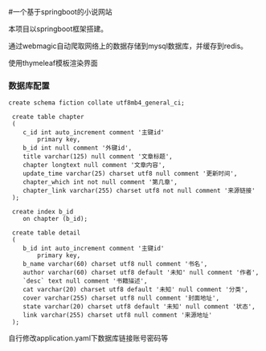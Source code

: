 #一个基于springboot的小说网站

本项目以springboot框架搭建。

通过webmagic自动爬取网络上的数据存储到mysql数据库，并缓存到redis。

使用thymeleaf模板渲染界面
    

### 数据库配置

``` mysql 
create schema fiction collate utf8mb4_general_ci;
 
 create table chapter
 (
 	c_id int auto_increment comment '主键id'
 		primary key,
 	b_id int null comment '外键id',
 	title varchar(125) null comment '文章标题',
 	chapter longtext null comment '文章内容',
 	update_time varchar(25) charset utf8 null comment '更新时间',
 	chapter_which int not null comment '第几章',
 	chapter_link varchar(255) charset utf8 not null comment '来源链接'
 );
 
 create index b_id
 	on chapter (b_id);
 
 create table detail
 (
 	b_id int auto_increment comment '主键id'
 		primary key,
 	b_name varchar(60) charset utf8 null comment '书名',
 	author varchar(60) charset utf8 default '未知' null comment '作者',
 	`desc` text null comment '书籍描述',
 	cat varchar(20) charset utf8 default '未知' null comment '分类',
 	cover varchar(255) charset utf8 null comment '封面地址',
 	state varchar(20) charset utf8 default '未知' null comment '状态',
 	link varchar(255) charset utf8 null comment '来源地址'
 );
```
自行修改application.yaml下数据库链接账号密码等


